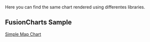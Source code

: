 Here you can find the same chart rendered using differentes libraries.

## FusionCharts Sample
[Simple Map Chart](http://htmlpreview.github.io/?https://github.com/radkerodrigo/charts_samples/blob/master/FusionCharts/2dLine.html)
